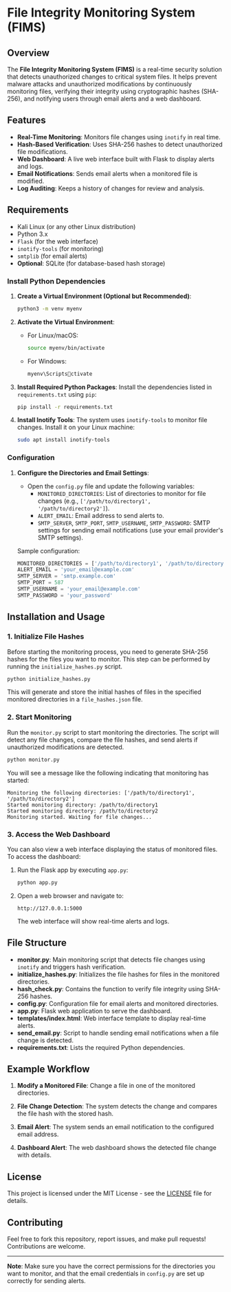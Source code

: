 
# File Integrity Monitoring System (FIMS)

## Overview
The **File Integrity Monitoring System (FIMS)** is a real-time security solution that detects unauthorized changes to critical system files. It helps prevent malware attacks and unauthorized modifications by continuously monitoring files, verifying their integrity using cryptographic hashes (SHA-256), and notifying users through email alerts and a web dashboard.

## Features
- **Real-Time Monitoring**: Monitors file changes using `inotify` in real time.
- **Hash-Based Verification**: Uses SHA-256 hashes to detect unauthorized file modifications.
- **Web Dashboard**: A live web interface built with Flask to display alerts and logs.
- **Email Notifications**: Sends email alerts when a monitored file is modified.
- **Log Auditing**: Keeps a history of changes for review and analysis.

## Requirements

- Kali Linux (or any other Linux distribution)
- Python 3.x
- `Flask` (for the web interface)
- `inotify-tools` (for monitoring)
- `smtplib` (for email alerts)
- **Optional**: SQLite (for database-based hash storage)

### Install Python Dependencies
1. **Create a Virtual Environment (Optional but Recommended)**:
    ```bash
    python3 -m venv myenv
    ```

2. **Activate the Virtual Environment**:
    - For Linux/macOS:
      ```bash
      source myenv/bin/activate
      ```
    - For Windows:
      ```bash
      myenv\Scriptsctivate
      ```

3. **Install Required Python Packages**:
    Install the dependencies listed in `requirements.txt` using `pip`:
    ```bash
    pip install -r requirements.txt
    ```

4. **Install Inotify Tools**:
    The system uses `inotify-tools` to monitor file changes. Install it on your Linux machine:
    ```bash
    sudo apt install inotify-tools
    ```

### Configuration
1. **Configure the Directories and Email Settings**:
   - Open the `config.py` file and update the following variables:
     - `MONITORED_DIRECTORIES`: List of directories to monitor for file changes (e.g., `['/path/to/directory1', '/path/to/directory2']`).
     - `ALERT_EMAIL`: Email address to send alerts to.
     - `SMTP_SERVER`, `SMTP_PORT`, `SMTP_USERNAME`, `SMTP_PASSWORD`: SMTP settings for sending email notifications (use your email provider's SMTP settings).

   Sample configuration:

   ```python
   MONITORED_DIRECTORIES = ['/path/to/directory1', '/path/to/directory2']
   ALERT_EMAIL = 'your_email@example.com'
   SMTP_SERVER = 'smtp.example.com'
   SMTP_PORT = 587
   SMTP_USERNAME = 'your_email@example.com'
   SMTP_PASSWORD = 'your_password'
   ```

## Installation and Usage

### 1. Initialize File Hashes
Before starting the monitoring process, you need to generate SHA-256 hashes for the files you want to monitor. This step can be performed by running the `initialize_hashes.py` script.

```bash
python initialize_hashes.py
```

This will generate and store the initial hashes of files in the specified monitored directories in a `file_hashes.json` file.

### 2. Start Monitoring
Run the `monitor.py` script to start monitoring the directories. The script will detect any file changes, compare the file hashes, and send alerts if unauthorized modifications are detected.

```bash
python monitor.py
```

You will see a message like the following indicating that monitoring has started:

```
Monitoring the following directories: ['/path/to/directory1', '/path/to/directory2']
Started monitoring directory: /path/to/directory1
Started monitoring directory: /path/to/directory2
Monitoring started. Waiting for file changes...
```

### 3. Access the Web Dashboard
You can also view a web interface displaying the status of monitored files. To access the dashboard:

1. Run the Flask app by executing `app.py`:

   ```bash
   python app.py
   ```

2. Open a web browser and navigate to:

   ```
   http://127.0.0.1:5000
   ```

   The web interface will show real-time alerts and logs.

## File Structure

- **monitor.py**: Main monitoring script that detects file changes using `inotify` and triggers hash verification.
- **initialize_hashes.py**: Initializes the file hashes for files in the monitored directories.
- **hash_check.py**: Contains the function to verify file integrity using SHA-256 hashes.
- **config.py**: Configuration file for email alerts and monitored directories.
- **app.py**: Flask web application to serve the dashboard.
- **templates/index.html**: Web interface template to display real-time alerts.
- **send_email.py**: Script to handle sending email notifications when a file change is detected.
- **requirements.txt**: Lists the required Python dependencies.

## Example Workflow

1. **Modify a Monitored File**: 
   Change a file in one of the monitored directories.

2. **File Change Detection**: 
   The system detects the change and compares the file hash with the stored hash.

3. **Email Alert**: 
   The system sends an email notification to the configured email address.

4. **Dashboard Alert**: 
   The web dashboard shows the detected file change with details.

## License
This project is licensed under the MIT License - see the [LICENSE](LICENSE) file for details.

## Contributing
Feel free to fork this repository, report issues, and make pull requests! Contributions are welcome.

---

**Note**: Make sure you have the correct permissions for the directories you want to monitor, and that the email credentials in `config.py` are set up correctly for sending alerts.
